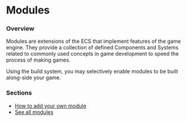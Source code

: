 # Modules

### Overview

Modules are extensions of the ECS that implement features of the game engine.
They provide a collection of defined Components and Systems related to commonly used concepts in game development to speed the process of making games.

Using the build system, you may selectively enable modules to be built along-side your game.

### Sections

- [How to add your own module](how_to_add_module.md)
- [See all modules](registry.md)
